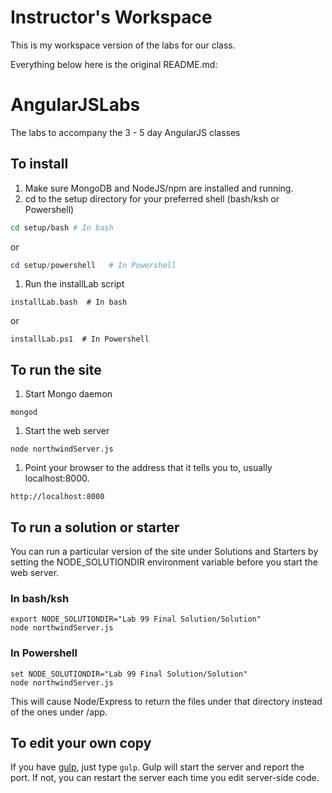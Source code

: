 # Instructor's Workspace

This is my workspace version of the labs for our class.

Everything below here is the original README.md:

# AngularJSLabs
The labs to accompany the 3 - 5 day AngularJS classes

## To install
1. Make sure MongoDB and NodeJS/npm are installed and running.
1. cd to the setup directory for your preferred shell (bash/ksh or Powershell)

  ```bash
  cd setup/bash # In bash
  ```
  or
  ```powershell
  cd setup/powershell   # In Powershell
  ```

1. Run the installLab script
  ```
  installLab.bash  # In bash
  ```
or
  ```
  installLab.ps1  # In Powershell
  ```

 
## To run the site
1. Start Mongo daemon
  ```
  mongod
  ```
1. Start the web server
  ```
  node northwindServer.js
  ```
1. Point your browser to the address that it tells you to, usually localhost:8000.
  ```
  http://localhost:8000
  ```

## To run a solution or starter
You can run a particular version of the site under Solutions and Starters by setting the NODE_SOLUTIONDIR 
environment variable before you start the web server.
### In bash/ksh
```
export NODE_SOLUTIONDIR="Lab 99 Final Solution/Solution"
node northwindServer.js
```
### In Powershell
```
set NODE_SOLUTIONDIR="Lab 99 Final Solution/Solution"
node northwindServer.js
```

This will cause Node/Express to return the files under that directory instead of the ones under /app.

## To edit your own copy

If you have [gulp](http://gulpjs.com/), just type `gulp`.  Gulp will start the server and report the port.  If not, you can restart the server each time you edit server-side code.
